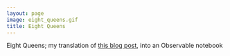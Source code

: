 ```yaml
---
layout: page
image: eight_queens.gif
title: Eight Queens
---
```

Eight Queens; my translation of [this blog post](https://coolbutuseless.github.io/2020/11/02/8-queens-chess-problem/), into an Observable notebook